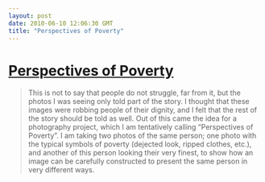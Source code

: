 ```yaml
---
layout: post
date: 2010-06-10 12:06:30 GMT
title: "Perspectives of Poverty"
---
```

# [Perspectives of Poverty](http://waterwellness.ca/2010/04/28/perspectives-of-poverty/)

> This is not to say that people do not struggle, far from it, but the photos I was seeing only told part of the story.  I thought that these images were robbing people of their dignity, and I felt that the rest of the story should be told as well.  Out of this came the idea for a photography project, which I am tentatively calling “Perspectives of Poverty”.  I am taking two photos of the same person; one photo with the typical symbols of poverty (dejected look, ripped clothes, etc.), and another of this person looking their very finest, to show how an image can be carefully constructed to present the same person in very different ways.